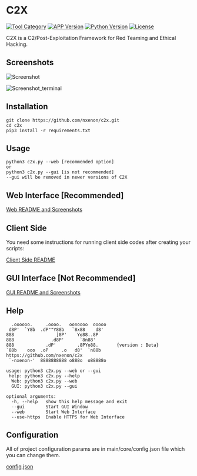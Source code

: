 # C2X

[![Tool Category](https://badgen.net/badge/Tool/Post%20Exploitation/black)](https://github.com/nxenon/c2x)
[![APP Version](https://badgen.net/badge/Version/Beta/red)](https://github.com/nxenon/c2x)
[![Python Version](https://badgen.net/badge/Python/3.x/blue)](https://www.python.org/download/releases/3.0/)
[![License](https://badgen.net/badge/License/GPLv2/purple)](https://github.com/nxenon/c2x/blob/master/LICENSE)

C2X is a C2/Post-Exploitation Framework for Red Teaming and Ethical Hacking.

Screenshots
----
![Screenshot](https://user-images.githubusercontent.com/61124903/127577653-92b93102-1e06-413e-baa3-6e1bb3a6110a.png)

![Screenshot_terminal](https://user-images.githubusercontent.com/61124903/127573401-1e881b5c-21f2-437f-b4f7-c9f499fc70a2.png)

Installation
----
    git clone https://github.com/nxenon/c2x.git
    cd c2x
    pip3 install -r requirements.txt
    
Usage
----
    python3 c2x.py --web [recommended option]
    or
    python3 c2x.py --gui [is not recommended]
    --gui will be removed in newer versions of C2X

Web Interface [Recommended]
----

[Web README and Screenshots](https://github.com/nxenon/c2x/blob/main/main/web/README.md)

Client Side
----
You need some instructions for running client side codes after creating your scripts:

[Client Side README](https://github.com/nxenon/c2x/blob/main/modules/client-side/README.md)

GUI Interface [Not Recommended]
----

[GUI README and Screenshots](https://github.com/nxenon/c2x/blob/main/main/gui/README.md)

Help
----
      .oooooo.     .oooo.   oonoooo  ooooo
     d8P'  `Y8b  .dP""Y88b   `8x88    d8'
    888                ]8P'    Ye88..8P
    888              .d8P'      `8n88'
    888            .dP'        .8PYo88.       {version : Beta}
    `88b    ooo  .oP     .o   d8'  `n88b      https://github.com/nxenon/c2x
     `-nxenon-'  8888888888 o888o  o88888o
    
    usage: python3 c2x.py --web or --gui
     help: python3 c2x.py --help
      Web: python3 c2x.py --web
      GUI: python3 c2x.py --gui
    
    optional arguments:
      -h, --help   show this help message and exit
      --gui        Start GUI Window
      --web        Start Web Interface
      --use-https  Enable HTTPS for Web Interface

Configuration
----
All of project configuration params are in main/core/config.json file which you can change them.

[config.json](https://github.com/nxenon/c2x/blob/main/main/core/config.json)
